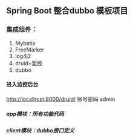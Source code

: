 Spring Boot 整合dubbo 模板项目
----
### 集成组件：

1. Mybatis
2. FreeMarker
3. log4j2
4. druid+监控
5. dubbo


#### 进入监控后台

[http://localhost:8000/druid/](http://localhost:8000/druid/) 账号密码 admin

##### app模块：所有功能代码
##### client模块：dubbo接口定义 